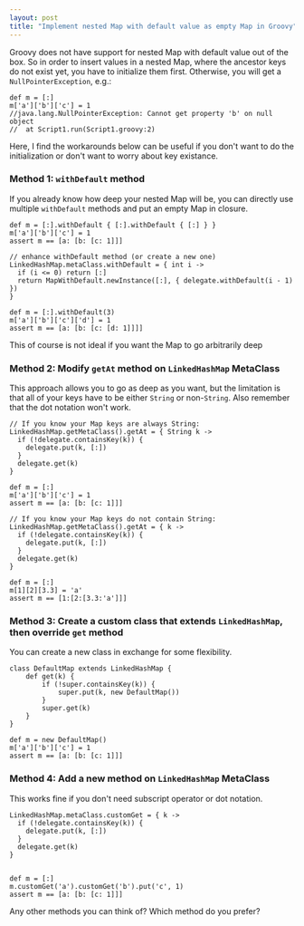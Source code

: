```yaml
---
layout: post
title: "Implement nested Map with default value as empty Map in Groovy"
---
```


Groovy does not have support for nested Map with default value out of the box. So in order to insert values in a nested Map, where the ancestor keys do not exist yet, you have to initialize them first. Otherwise, you will get a `NullPointerException`, e.g.:

```
def m = [:]
m['a']['b']['c'] = 1
//java.lang.NullPointerException: Cannot get property 'b' on null object
//  at Script1.run(Script1.groovy:2)
```

Here, I find the workarounds below can be useful if you don't want to do the initialization or don't want to worry about key existance.

### Method 1: `withDefault` method
If you already know how deep your nested Map will be, you can directly use multiple `withDefault` methods and put an empty Map in closure.

```
def m = [:].withDefault { [:].withDefault { [:] } }
m['a']['b']['c'] = 1
​assert m == [a: [b: [c: 1]]]

// enhance withDefault method (or create a new one)
LinkedHashMap.metaClass.withDefault = { int i ->
  if (i <= 0) return [:]
  return MapWithDefault.newInstance([:], { delegate.withDefault(i - 1) })
}

def m = [:].withDefault(3)
m['a']['b']['c']['d'] = 1
assert m == [a: [b: [c: [d: 1]]]]
```

This of course is not ideal if you want the Map to go arbitrarily deep

### Method 2: Modify `getAt` method on `LinkedHashMap` MetaClass
This approach allows you to go as deep as you want, but the limitation is that all of your keys have to be either `String` or non-`String`. Also remember that the dot notation won't work.

```
// If you know your Map keys are always String:
LinkedHashMap.getMetaClass().getAt = { String k ->
  if (!delegate.containsKey(k)) {
    delegate.put(k, [:])
  }
  delegate.get(k)
}

def m = [:]
m['a']['b']['c'] = 1
assert m == [a: [b: [c: 1]]]

// If you know your Map keys do not contain String:
LinkedHashMap.getMetaClass().getAt = { k ->
  if (!delegate.containsKey(k)) {
    delegate.put(k, [:])
  }
  delegate.get(k)
}

def m = [:]
m[1][2][3.3] = 'a'
assert m == [1:[2:[3.3:'a']]]
```

### Method 3: Create a custom class that extends `LinkedHashMap`, then override `get` method
You can create a new class in exchange for some flexibility.
```
class DefaultMap extends LinkedHashMap {
    def get(k) {
        if (!super.containsKey(k)) {
            super.put(k, new DefaultMap())
        }
        super.get(k)
    }
}

def m = new DefaultMap()
m['a']['b']['c'] = 1
assert m == [a: [b: [c: 1]]]
```

### Method 4: Add a new method on `LinkedHashMap` MetaClass
This works fine if you don't need subscript operator or dot notation.
```
LinkedHashMap.metaClass.customGet = { k ->
  if (!delegate.containsKey(k)) {
    delegate.put(k, [:])
  }
  delegate.get(k)
}


def m = [:]
m.customGet('a').customGet('b').put('c', 1)
assert m == [a: [b: [c: 1]]]
```

Any other methods you can think of? Which method do you prefer?
